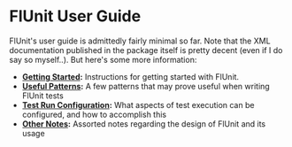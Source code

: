 # FlUnit User Guide

FlUnit's user guide is admittedly fairly minimal so far. Note that the XML documentation published in the package itself is pretty decent (even if I do say so myself..). But here's some more information:

* **[Getting Started](./getting-started.md):** Instructions for getting started with FlUnit.
* **[Useful Patterns](./useful-patterns.md):** A few patterns that may prove useful when writing FlUnit tests
* **[Test Run Configuration](./test-run-configuration.md):** What aspects of test execution can be configured, and how to accomplish this
* **[Other Notes](./other-notes.md):** Assorted notes regarding the design of FlUnit and its usage